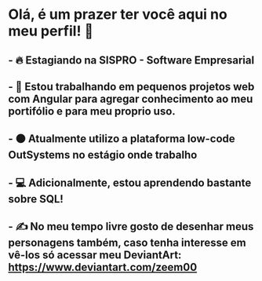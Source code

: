 # Olá, é um prazer ter você aqui no meu perfil! 👋 #



## - 🔥 Estagiando na SISPRO - Software Empresarial

## - 💠 Estou trabalhando em pequenos projetos web com Angular para agregar conhecimento ao meu portifólio e para meu proprio uso.

## - 🟠 Atualmente utilizo a plataforma low-code OutSystems no estágio onde trabalho

## - 💻 Adicionalmente, estou aprendendo bastante sobre SQL!

## - ✍️ No meu tempo livre gosto de desenhar meus personagens também, caso tenha interesse em vê-los só acessar meu DeviantArt: https://www.deviantart.com/zeem00
